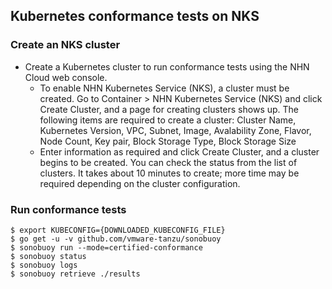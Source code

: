 ## Kubernetes conformance tests on NKS
### Create an NKS cluster
* Create a Kubernetes cluster to run conformance tests using the NHN Cloud web console.  
    * To enable NHN Kubernetes Service (NKS), a cluster must be created. Go to Container > NHN Kubernetes Service (NKS) and click Create Cluster, and a page for creating clusters shows up. The following items are required to create a cluster: Cluster Name, Kubernetes Version, VPC, Subnet, Image, Avalability Zone, Flavor, Node Count, Key pair, Block Storage Type, Block Storage Size
    * Enter information as required and click Create Cluster, and a cluster begins to be created. You can check the status from the list of clusters. It takes about 10 minutes to create; more time may be required depending on the cluster configuration.  

### Run conformance tests
```
$ export KUBECONFIG={DOWNLOADED_KUBECONFIG_FILE}
$ go get -u -v github.com/vmware-tanzu/sonobuoy
$ sonobuoy run --mode=certified-conformance
$ sonobuoy status
$ sonobuoy logs
$ sonobuoy retrieve ./results
```
